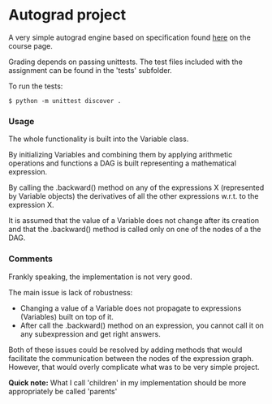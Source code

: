 # Autograd project

A very simple autograd engine based on specification found
[here](https://usamec.github.io/ml2/hw1) on the course page.

Grading depends on passing unittests. The test files included with the assignment can be found in the 'tests' subfolder.

To run the tests:

    $ python -m unittest discover .

### Usage

The whole functionality is built into the Variable class.

By initializing Variables and combining them by applying arithmetic operations and functions a DAG is built representing a mathematical expression.

By calling the .backward() method on any of the expressions X (represented by Variable objects) the derivatives of all the
other expressions w.r.t. to the expression X.

It is assumed that the value of a Variable does not change after its creation and that the .backward() method is called only on one of the nodes of a the DAG.

### Comments

Frankly speaking, the implementation is not very good.

The main issue is lack of robustness:
* Changing a value of a Variable does not propagate to expressions (Variables) built on top of it.
* After call the .backward() method on an expression, you cannot call it on any subexpression and get right answers.

Both of these issues could be resolved by adding methods that would facilitate the communication between the nodes of the expression graph. However, that would overly complicate what was to be very simple project.

**Quick note:** What I call 'children' in my implementation
should be more appropriately be called 'parents'
